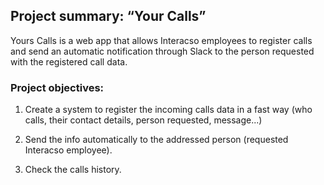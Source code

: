 

## Project summary: “Your Calls”

Yours Calls is a web app that allows Interacso employees to register calls and send an automatic notification through Slack to the person requested with the registered call data.

### Project objectives:

1. Create a system to register the incoming calls data in a fast way (who calls, their contact details, person requested, message...)

2. Send the info automatically to the addressed person (requested Interacso employee).

3. Check the calls history.
















